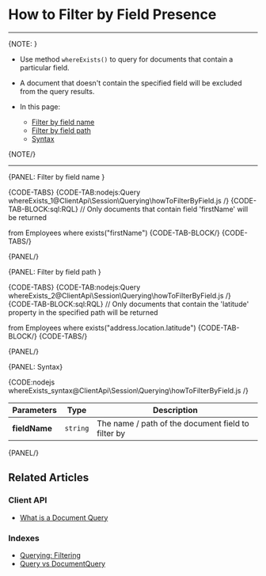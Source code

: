 ﻿# How to Filter by Field Presence  

---

{NOTE: }

* Use method `whereExists()` to query for documents that contain a particular field.  

* A document that doesn't contain the specified field will be excluded from the query results.

* In this page:  
  * [Filter by field name](../../../client-api/session/querying/how-to-filter-by-field#filter-by-field-name)  
  * [Filter by field path](../../../client-api/session/querying/how-to-filter-by-field#filter-by-field-path)  
  * [Syntax](../../../client-api/session/querying/how-to-filter-by-field#syntax)

{NOTE/}

---

{PANEL: Filter by field name }

{CODE-TABS}
{CODE-TAB:nodejs:Query whereExists_1@ClientApi\Session\Querying\howToFilterByField.js /}
{CODE-TAB-BLOCK:sql:RQL}
// Only documents that contain field 'firstName' will be returned

from Employees
where exists("firstName")
{CODE-TAB-BLOCK/}
{CODE-TABS/}

{PANEL/}

{PANEL: Filter by field path }

{CODE-TABS}
{CODE-TAB:nodejs:Query whereExists_2@ClientApi\Session\Querying\howToFilterByField.js /}
{CODE-TAB-BLOCK:sql:RQL}
// Only documents that contain the 'latitude' property in the specified path will be returned

from Employees
where exists("address.location.latitude")
{CODE-TAB-BLOCK/}
{CODE-TABS/}

{PANEL/}

{PANEL: Syntax}

{CODE:nodejs whereExists_syntax@ClientApi\Session\Querying\howToFilterByField.js /}

| Parameters           | Type                         | Description                                        |
|----------------------|------------------------------|----------------------------------------------------|
| **fieldName**        | `string`                     | The name / path of the document field to filter by |

{PANEL/}

## Related Articles

### Client API

- [What is a Document Query](../../../client-api/session/querying/document-query/what-is-document-query)

### Indexes

- [Querying: Filtering](../../../indexes/querying/filtering)
- [Query vs DocumentQuery](../../../client-api/session/querying/document-query/query-vs-document-query)
